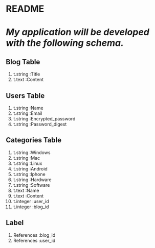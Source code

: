 # README



# *My application will be developed with the following schema.*

## **Blog Table**

1. t.string :Title
2. t.text :Content


## **Users Table**

1. t.string :Name
2. t.string :Email
3. t.string :Encrypted_password
4. t.string :Password_digest


## **Categories Table**

1. t.string :Windows
2. t.string :Mac
3. t.string :Linux
4. t.string :Android
5. t.string :Iphone
6. t.string :Hardware
7. t.string :Software
8. t.text :Name
9. t.text :Content
10. t.integer :user_id
11. t.integer :blog_id


## **Label**

1. References :blog_id 
2. References :user_id 

